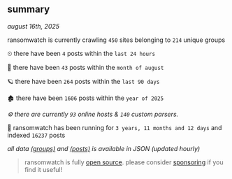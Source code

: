 
## summary
_august 16th, 2025_

ransomwatch is currently crawling `450` sites belonging to `214` unique groups

⏲ there have been `4` posts within the `last 24 hours`

🦈 there have been `43` posts within the `month of august`

🪐 there have been `264` posts within the `last 90 days`

🏚 there have been `1606` posts within the `year of 2025`

_⚙️ there are currently `93` online hosts & `140` custom parsers._

🦕 ransomwatch has been running for `3 years, 11 months and 12 days` and indexed `16237` posts

_all data  [(groups)](http://ransomwhat.telemetry.ltd/groups) and [(posts)](http://ransomwhat.telemetry.ltd/posts) is available in JSON (updated hourly)_

> ransomwatch is fully [open source](https://github.com/joshhighet/ransomwatch#ransomwatch--). please consider [sponsoring](https://github.com/sponsors/joshhighet) if you find it useful!
